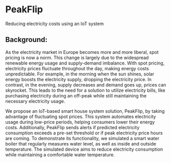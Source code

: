 # PeakFlip
Reducing electricity costs using an IoT system

## Background:
As the electricity market in Europe becomes more and more liberal, spot pricing is now a norm. This change is largely due to the widespread renewable energy usage and supply-demand imbalance. With spot pricing, electricity prices fluctuate throughout the day, making energy costs unpredictable. For example, in the morning when the sun shines, solar energy boosts the electricity supply, dropping the electricity price. In contrast, in the evening, supply decreases and demand goes up, prices can skyrocket. This leads to the need for a solution to utilize electricity bills, like purchasing electricity during an off-peak while still maintaining the necessary electricity usage.

We propose an IoT-based smart house system solution, PeakFlip, by taking advantage of fluctuating spot prices. This system automates electricity usage during low-price periods, helping consumers lower their energy costs. Additionally, PeakFlip sends alerts if predicted electricity consumption exceeds a pre-set threshold or if peak electricity price hours are coming. To demonstrate its functionality, we simulated a smart water boiler that regularly measures water level, as well as inside and outside temperature. The simulated device aims to reduce electricity consumption while maintaining a comfortable water temperature. 